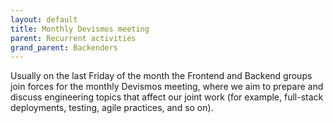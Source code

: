 ```yaml
---
layout: default
title: Monthly Devismos meeting
parent: Recurrent activities
grand_parent: Backenders
---
```


Usually on the last Friday of the month the Frontend and Backend groups join
forces for the monthly Devismos meeting, where we aim to prepare and discuss
engineering topics that affect our joint work (for example, full-stack
deployments, testing, agile practices, and so on).
